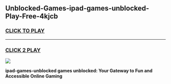 
## Unblocked-Games-ipad-games-unblocked-Play-Free-4kjcb
<h3>
<a href="https://premium76.site?title=ipad-games-unblocked&ref=17A">CLICK TO PLAY</a></h3>
<hr>

<h3>
<a href="https://premium76.site?title=ipad-games-unblocked&ref=17A">CLICK 2 PLAY</a>
  
</h3>

<a href="https://premium76.site?title=ipad-games-unblocked&ref=17A"><img src="https://clearcache.store/games.png"></a>


**ipad-games-unblocked games unblocked: Your Gateway to Fun and Accessible Online Gaming**
